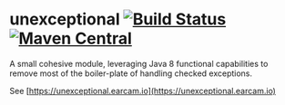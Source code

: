 # unexceptional [![Build Status](https://travis-ci.org/earcam/io.earcam.unexceptional.svg?branch=master)](https://travis-ci.org/earcam/io.earcam.unexceptional) [![Maven Central](https://maven-badges.herokuapp.com/maven-central/io.earcam/io.earcam.unexceptional/badge.svg)](https://maven-badges.herokuapp.com/maven-central/io.earcam/io.earcam.unexceptional)

A small cohesive module, leveraging Java 8 functional capabilities to remove most of the boiler-plate of handling checked exceptions.

See [https://unexceptional.earcam.io](https://unexceptional.earcam.io)

